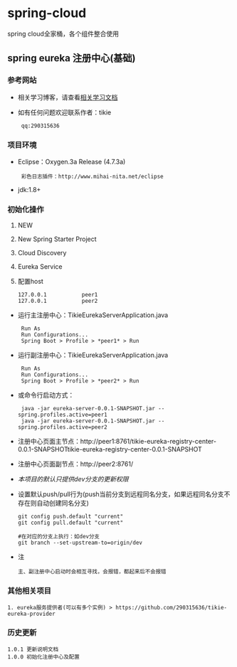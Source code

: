 # spring-cloud
spring cloud全家桶，各个组件整合使用

## spring eureka 注册中心(基础)

### 参考网站
 + 相关学习博客，请查看[相关学习文档](https://www.cnblogs.com/cralor/p/9223994.html "spring boot 2.0.3+spring cloud （Finchley）1、搭建服务注册和发现组件Eureka 以及构建高可用Eureka Server集群")
 + 如有任何问题欢迎联系作者：tikie
 
        qq:290315636
    
 
### 项目环境
 - Eclipse：Oxygen.3a Release (4.7.3a)
 
        彩色日志插件：http://www.mihai-nita.net/eclipse
 
 - jdk:1.8+


### 初始化操作
 1. NEW
 2. New Spring Starter Project
 3. Cloud Discovery
 4. Eureka Service
 5. 配置host
 
        127.0.0.1           peer1
        127.0.0.1           peer2
 
 + 运行主注册中心：TikieEurekaServerApplication.java
    
        Run As
        Run Configurations...
        Spring Boot > Profile > *peer1* > Run
   
 + 运行副注册中心：TikieEurekaServerApplication.java
    
        Run As
        Run Configurations...
        Spring Boot > Profile > *peer2* > Run
 + 或命令行启动方式：
 
        java -jar eureka-server-0.0.1-SNAPSHOT.jar --spring.profiles.active=peer1
        java -jar eureka-server-0.0.1-SNAPSHOT.jar --spring.profiles.active=peer2
 + 注册中心页面主节点：http://peer1:8761/tikie-eureka-registry-center-0.0.1-SNAPSHOTtikie-eureka-registry-center-0.0.1-SNAPSHOT
 + 注册中心页面副节点：http://peer2:8761/
 
 + *本项目的默认只提供dev分支的更新权限*
 
 + 设置默认push/pull行为(push当前分支到远程同名分支，如果远程同名分支不存在则自动创建同名分支)
    
       git config push.default "current"
       git config pull.default "current"
       
       #在对应的分支上执行：如dev分支
       git branch --set-upstream-to=origin/dev
 + 注 
 
       主、副注册中心启动时会相互寻找，会报错，都起来后不会报错
 
### 其他相关项目

    1. eureka服务提供者(可以有多个实例) > https://github.com/290315636/tikie-eureka-provider
 
### 历史更新

    1.0.1 更新说明文档
    1.0.0 初始化注册中心及配置

